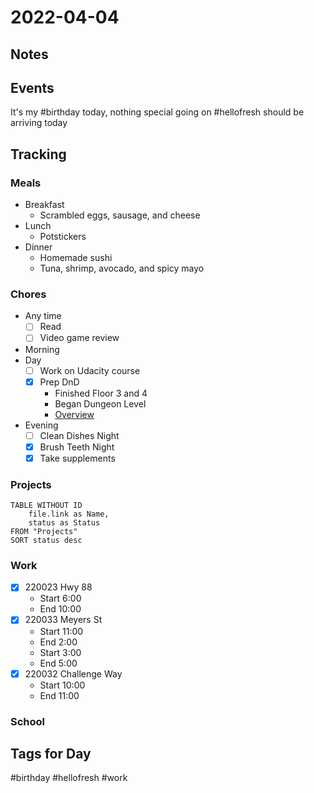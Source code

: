 # 2022-04-04
## Notes

## Events
It's my #birthday today, nothing special going on
#hellofresh should be arriving today

## Tracking
### Meals
- Breakfast
	- Scrambled eggs, sausage, and cheese
- Lunch
	- Potstickers
- Dinner
	- Homemade sushi
	- Tuna, shrimp, avocado, and spicy mayo

### Chores
- Any time
	- [ ] Read
	- [ ] Video game review
- Morning
- Day
	- [ ] Work on Udacity course
	- [x] Prep DnD
		- Finished Floor 3 and 4
		- Began Dungeon Level
		- [Overview](../DnD/CurseOfStrahd/Overview.md)
- Evening
	- [ ] Clean Dishes Night
	- [x] Brush Teeth Night
	- [x] Take supplements

### Projects
```dataview
TABLE WITHOUT ID
	file.link as Name,
	status as Status
FROM "Projects"
SORT status desc
```

### Work
- [x] 220023 Hwy 88
	- Start 6:00
	- End 10:00
- [x] 220033 Meyers St
	- Start 11:00
	- End 2:00
	- Start 3:00
	- End 5:00
- [x] 220032 Challenge Way
	- Start 10:00
	- End 11:00

### School

## Tags for Day
#birthday #hellofresh #work